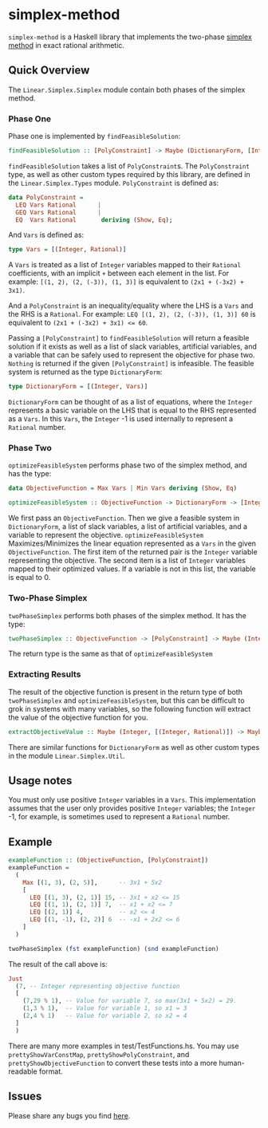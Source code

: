 # simplex-method

`simplex-method` is a Haskell library that implements the two-phase [simplex method](https://en.wikipedia.org/wiki/Simplex_algorithm) in exact rational arithmetic.

## Quick Overview

The `Linear.Simplex.Simplex` module contain both phases of the simplex method.

### Phase One

Phase one is implemented by `findFeasibleSolution`:

```haskell
findFeasibleSolution :: [PolyConstraint] -> Maybe (DictionaryForm, [Integer], [Integer], Integer)
```

`findFeasibleSolution` takes a list of `PolyConstraint`s.
The `PolyConstraint` type, as well as other custom types required by this library, are defined in the `Linear.Simplex.Types` module.
`PolyConstraint` is defined as:

```haskell
data PolyConstraint =
  LEQ Vars Rational      | 
  GEQ Vars Rational      | 
  EQ  Vars Rational       deriving (Show, Eq);
```

And `Vars` is defined as:

```haskell
type Vars = [(Integer, Rational)]
```

A `Vars` is treated as a list of `Integer` variables mapped to their `Rational` coefficients, with an implicit `+` between each element in the list.
For example: `[(1, 2), (2, (-3)), (1, 3)]` is equivalent to `(2x1 + (-3x2) + 3x1)`.

And a `PolyConstraint` is an inequality/equality where the LHS is a `Vars` and the RHS is a `Rational`.
For example: `LEQ [(1, 2), (2, (-3)), (1, 3)] 60` is equivalent to `(2x1 + (-3x2) + 3x1) <= 60`.

Passing a `[PolyConstraint]` to `findFeasibleSolution` will return a feasible solution if it exists as well as a list of slack variables, artificial variables, and a variable that can be safely used to represent the objective for phase two.
`Nothing` is returned if the given `[PolyConstraint]` is infeasible.
The feasible system is returned as the type `DictionaryForm`:

```haskell
type DictionaryForm = [(Integer, Vars)]
```

`DictionaryForm` can be thought of as a list of equations, where the `Integer` represents a basic variable on the LHS that is equal to the RHS represented as a `Vars`. In this `Vars`, the `Integer` -1 is used internally to represent a `Rational` number.

### Phase Two

`optimizeFeasibleSystem` performs phase two of the simplex method, and has the type:

```haskell
data ObjectiveFunction = Max Vars | Min Vars deriving (Show, Eq)

optimizeFeasibleSystem :: ObjectiveFunction -> DictionaryForm -> [Integer] -> [Integer] -> Integer -> Maybe (Integer, [(Integer, Rational)])
```

We first pass an `ObjectiveFunction`.
Then we give a feasible system in `DictionaryForm`, a list of slack variables, a list of artificial variables, and a variable to represent the objective.
`optimizeFeasibleSystem` Maximizes/Minimizes the linear equation represented as a `Vars` in the given `ObjectiveFunction`.
The first item of the returned pair is the `Integer` variable representing the objective.
The second item is a list of `Integer` variables mapped to their optimized values.
If a variable is not in this list, the variable is equal to 0.

### Two-Phase Simplex

`twoPhaseSimplex` performs both phases of the simplex method.
It has the type:

```haskell
twoPhaseSimplex :: ObjectiveFunction -> [PolyConstraint] -> Maybe (Integer, [(Integer, Rational)])
```

The return type is the same as that of `optimizeFeasibleSystem`

### Extracting Results

The result of the objective function is present in the return type of both `twoPhaseSimplex` and `optimizeFeasibleSystem`, but this can be difficult to grok in systems with many variables, so the following function will extract the value of the objective function for you.

```haskell
extractObjectiveValue :: Maybe (Integer, [(Integer, Rational)]) -> Maybe Rational
```

There are similar functions for `DictionaryForm` as well as other custom types in the module `Linear.Simplex.Util`.

## Usage notes

You must only use positive `Integer` variables in a `Vars`.
This implementation assumes that the user only provides positive `Integer` variables; the `Integer` -1, for example, is sometimes used to represent a `Rational` number. 

## Example

```haskell
exampleFunction :: (ObjectiveFunction, [PolyConstraint])
exampleFunction =
  (
    Max [(1, 3), (2, 5)],      -- 3x1 + 5x2
    [
      LEQ [(1, 3), (2, 1)] 15, -- 3x1 + x2 <= 15 
      LEQ [(1, 1), (2, 1)] 7,  -- x1 + x2 <= 7
      LEQ [(2, 1)] 4,          -- x2 <= 4
      LEQ [(1, -1), (2, 2)] 6  -- -x1 + 2x2 <= 6
    ]
  )

twoPhaseSimplex (fst exampleFunction) (snd exampleFunction)
```

The result of the call above is:

```haskell
Just
  (7, -- Integer representing objective function
  [
    (7,29 % 1), -- Value for variable 7, so max(3x1 + 5x2) = 29.
    (1,3 % 1),  -- Value for variable 1, so x1 = 3 
    (2,4 % 1)   -- Value for variable 2, so x2 = 4
  ]
  )
```

There are many more examples in test/TestFunctions.hs.
You may use `prettyShowVarConstMap`, `prettyShowPolyConstraint`, and `prettyShowObjectiveFunction` to convert these tests into a more human-readable format.

## Issues

Please share any bugs you find [here](https://github.com/rasheedja/simplex-haskell/issues).
